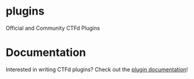 # plugins
Official and Community CTFd Plugins

# Documentation

Interested in writing CTFd plugins? Check out the [plugin documentation](https://github.com/CTFd/CTFd/wiki/Plugins)!

